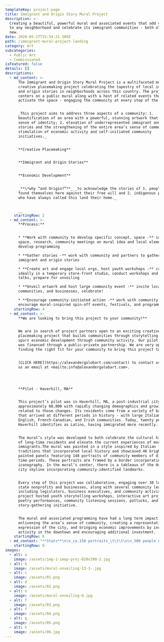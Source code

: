 ```yaml
---
templateKey: project-page
title: Immigrant and Origin Story Mural Project
description: >-
  Creating a beautiful, powerful mural and associated events that add vibrancy
  to any neighborhood and celebrate its immigrant communities - both old and
  new.
date: 2020-05-27T15:54:21.509Z
path: /immigrant-mural-project-landing
category: Art
subcategories:
  - Public Art
  - Commissioned
isFeatured: false
details: []
descriptions:
  - md_content: >-
      The Immigrant and Origin Story Mural Project is a multifaceted mural and
      creative placemaking project celebrating the tapestry of local immigrant
      and origin stories in neighborhoods across this country. The project
      centers on a public mural along with a host of related events that
      activate the space - engaging the community at every step of the process. 


      _This project aims to address three aspects of a community: 1.
      beautification of an area with a powerful, stunning artwork that offers a
      sense of identity; 2. elevation of underrepresented immigrant and origin
      stories and the strengthening of the entire area’s sense of community; 3.
      stimulation of economic activity and self-initiated community
      initiatives._ 


      **Creative Placemaking**


      **Immigrant and Origin Stories**


      **Economic Development**


      _**\*why “and Origin?”**_ _to acknowledge the stories of 1. people who
      found themselves here against their free will and 2. indigenous peoples
      who have always called this land their home._


      __
    startingRow: 2
  - md_content: >-
      **Process:**


      * **Work with community to develop specific concept, space -** identify
      space, research, community meetings on mural idea and local element input,
      develop programming

      * **Gather stories -** work with community and partners to gather
      immigrant and origin stories

      * **Create art and engage local orgs, host youth workshops -** create art,
      ideally in a temporary store-front studio, conduct workshops and artist
      talks, prepare for unveiling

      * **Unveil artwork and host large community event -** invite local media,
      communities, and businesses, celebrate!

      * **Encourage community-initiated action -** work with community to
      encourage mural-inspired spin-off events, festivals, and programming.
    startingRow: 4
  - md_content: >-
      **We are looking to bring this project to your community!**


      We are in search of project partners open to an exciting creative
      placemaking project that builds communities through storytelling and that
      spurs economic development through community activity. Our pilot project
      was financed through a public-private partnership. We are very open to
      finding the right fit for your community to bring this project to you!


      [CLICK HERE](https://alexandergolobart.com/contact) to contact us, or send
      us an email at <mailto:info@alexandergolobart.com>.




      **Pilot - Haverhill, MA**


      This project’s pilot was in Haverhill, MA, a post-industrial city of
      approximately 60,000 with rapidly changing demographics and growing pains
      related to those changes. Its residents come from a variety of backgrounds
      that arrived at different periods in history - with large Italian,
      English, French-Canadian, and Irish communities. Today, twenty percent of
      Haverhill identifies as Latino, having immigrated more recently. 


      The mural’s style was developed to both celebrate the cultural histories
      of long-time residents and elevate the current experiences of more recent
      immigrants.The mural was painted in a style inspired by Italian folk-art
      traditions that incorporated local history and showcased 46 brightly
      painted panels featuring 148 portraits of community members of diverse and
      time-periods. These portraits are framed by a border incorporating local
      iconography. In the mural’s center, there is a tableaux of the Haverhill
      city skyline incorporating community-identified landmarks. 


      Every step of this project was collaborative, engaging over 30 local and
      state nonprofits and businesses, along with several community leaders
      including legislators, business executives, and community activists. The
      project hosted youth storytelling workshops, interactive art projects,
      poetry performances, community listening sessions, potlucks, and a large
      story-gathering initiative.


      The mural and associated programming have had a long term impact,
      enlivening the area’s sense of community, creating a representative
      expression of the city, and bringing economic improvements by increasing
      activity in the downtown and encouraging additional investment.
    startingRow: 6
  - md_content: "**Stats**\n\n_ca.150 portraits_\t\t\t\n\n_500 people engaged in process_\t\n\n_20+ Countries Represented_ \t\n\n_5 youth workshops_\t\n\n****\n\n**5 spin-off initiatives:** \n\n1. Immersive Immigrant-Story Opera\t            \n2. [Haverhill Multicultural Festival ](https://www.facebook.com/MCFHaverhill)\t\n3. Immigrant Community Cookbook          \n4. News Series on Underrepresented Voices  \n5. Rotating Public Art Project for Majority Latino-Neighborhood \\[Coming Summer 2020]\n\n****\\\n**Learn more about the Haverhill Immigrant Origin Mural Project** [**Here**](https://alexandergolobart.com/projects/miles-to-go-before-we-sleep/)**!**\n\n****\n\n**Interested in bringing this project to your community?**\n\n[CLICK HERE](https://alexandergolobart.com/contact) to contact us, or send us an email at <mailto:info@alexandergolobart.com>."
    startingRow: 8
images:
  - alt: a
    image: /assets/img-1-imop-proj-820x390-2.jpg
  - alt: b
    image: /assets/mural-unveiling-13-1-.jpg
  - alt: c
    image: /assets/01.png
  - alt: d
    image: /assets/02.png
  - alt: e
    image: /assets/mural-unveiling-8.jpg
  - alt: f
    image: /assets/03.png
  - alt: f
    image: /assets/04.png
  - alt: g
    image: /assets/05.png
  - alt: h
    image: /assets/06.jpg
---
```


